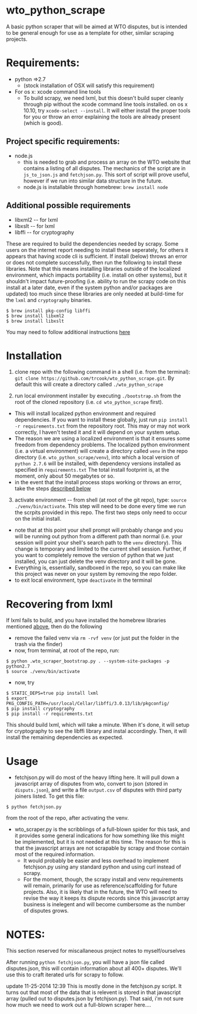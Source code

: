 wto_python_scrape
=================

A basic python scraper that will be aimed at WTO disputes, but is intended to be general enough for use as a template for other, similar scraping projects.

Requirements:
=============

* python =>2.7
	* (stock installation of OSX will satisfy this requirement)
* For os x: xcode command line tools
	* To build scrapy, we need lxml, but this doesn't build super cleanly through pip without the xcode command line tools installed. on os x 10.10, try `xcode-select --install`. It will either install the proper tools for you or throw an error explaining the tools are already present (which is good).

## Project specific requirements:

* node.js
	* this is needed to grab and process an array on the WTO website that contains a listing of all disputes. The mechanics of the script are in `js_to_json.js` and `fetchjson.py`. This sort of script will prove useful, however if we run into similar data structure in the future.
	* node.js is installable through homebrew: `brew install node`

## Additional possible requirements <a id="additionalreqs"></a>

* libxml2 -- for lxml
* libxslt -- for lxml
* libffi -- for cryptography

These are required to build the dependencies needed  by scrapy. Some users on the internet report needing to install these seperately, for others it appears that having xcode cli is sufficient. If install (below) throws an error or does not complete successfully, then run the following to install these libraries. Note that this means installing libraries outside of the localized environment, which impacts portability (i.e. install on other systems), but it shouldn't impact future-proofing (i.e. ability to run the scrapy code on this install at a later date, even if the system python and/or packages are updated) too much since these libraries are only needed at build-time for the `lxml` and `cryptography` binaries.

```{bash}
$ brew install pkg-config libffi
$ brew install libxml2 
$ brew install libxslt
```

You may need to follow additional instructions [here](#recoveringlxml)

Installation
============

1. clone repo with the following command in a shell (i.e. from the terminal):  `git clone https://github.com/trcook/wto_python_scrape.git`. By default this will create a directory called `./wto_python_scrape`

2. run local environment installer by executing `./bootstrap.sh` from the root of the cloned repository (i.e. `cd wto_python_scrape` first). 
  - This will install localized python environment and required dependencies. If you want to install these globally, just run `pip install -r requirements.txt` from the repository root. This may or may not work correctly, I haven't tested it and it will depend on your system setup. 
  - The reason we are using a localized environment is that it ensures some freedom from dependency problems. The localized python environment (i.e. a virtual environment) will create a directory called `venv` in the repo directory (i.e. `wto_python_scrape/venv`), into which a local version of `python 2.7.6` will be installed, with dependency versions installed as specified in `requirements.txt` The total install footprint is, at the moment, only about 50 megabytes or so. 
  - in the event that the install process stops working or throws an error, take the steps [described below](#recoveringlxml)

3. activate environment -- from shell (at root of the git repo), type: `source ./venv/bin/activate`. This step will need to be done every time we run the scrpits provided in this repo. The first two steps only need to occur on the initial install.

  - note that at this point your shell prompt will probably change and you will be running out python from a different path than normal (i.e. your session will point your shell's search path to the `venv` directory). This change is temporary and limited to the current shell session. Further, if you want to completely remove the version of python that we just installed, you can just delete the venv directory and it will be gone. 
  - Everything is, essentially, sandboxed in the repo, so you can make like this project was never on your system by removing the repo folder. 
  - to exit local environment, type `deactivate` in the terminal


Recovering from lxml <a id="recoveringlxml"></a>
============================================================

If lxml fails to build, and you have installed the homebrew libraries mentioned [above](#additionalreqs), then do the following

* remove the failed venv via `rm -rvf venv` (or just put the folder in the trash via the finder)
* now, from terminal, at root of the repo, run:

```{bash}
$ python .wto_scraper_bootstrap.py . --system-site-packages -p python2.7
$ source ./venv/bin/activate
```
* now, try 
```{bash}
$ STATIC_DEPS=true pip install lxml
$ export PKG_CONFIG_PATH=/usr/local/Cellar/libffi/3.0.13/lib/pkgconfig/
$ pip install cryptography
$ pip install -r requirements.txt
```
This should build lxml, which will take a minute. 
When it's done, it will setup for cryptography to see the libffi library and instal accordingly. Then, it will install the remaining dependencies as expected.




Usage
=====

* fetchjson.py will do most of the heavy lifting here. It will pull down a javascript array of disputes from wto, convert to json (stored in `disputs.json`), and write a file `output.csv` of disputes with third party joiners listed. To get this file:

```{bash}
$ python fetchjson.py
```
from the root of the repo, after activating the venv.

* wto_scraper.py is the scribblings of a full-blown spider for this task, and it provides some general indications for how something like this might be implemented, but it is not needed at this time. The reason for this is that the javascript arrays are not scrapable by scrapy and those contain most of the required information. 
	* It would probably be easier and less overhead to implement fetchjson.py using any standard python and using curl instead of scrapy. 
	* For the moment, though, the scrapy install and venv requirements will remain, primarily for use as reference/scaffolding for future projects. Also, it is likely that in the future, the WTO will need to revise the way it keeps its dispute records since this javascript array business is inelegent and will become cumbersome as the number of disputes grows.

NOTES: 
======

This section reserved for miscallaneous project notes to myself/ourselves


After running `python fetchjson.py`, you will have a json file called disputes.json, this will contain information about all 400+ disputes. We'll use this to craft iterated urls for scrapy to follow. 


update 11-25-2014 12:39 This is mostly done in the fetchjson.py script. It turns out that most of the data that is relevent is stored in that javascript array (pulled out to disputes.json by fetchjson.py). That said, i'm not sure how much we need to work out a full-blown scraper here....
